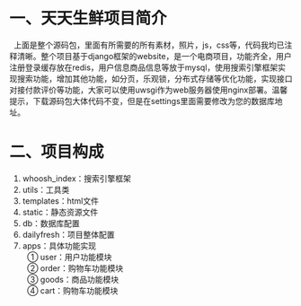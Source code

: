 # 一、天天生鲜项目简介  
&nbsp;&nbsp;上面是整个源码包，里面有所需要的所有素材，照片，js，css等，代码我均已注释清晰。整个项目基于django框架的website，是一个电商项目，功能齐全，用户注册登录缓存放在redis，用户信息商品信息等放于mysql，使用搜索引擎框架实现搜索功能，增加其他功能，如分页，乐观锁，分布式存储等优化功能，实现接口对接付款评价等功能，大家可以使用uwsgi作为web服务器使用nginx部署。温馨提示，下载源码包大体代码不变，但是在settings里面需要修改为您的数据库地址。  
# 二、项目构成  
1. whoosh_index：搜索引擎框架 
2. utils：工具类  
3. templates：html文件  
4. static：静态资源文件 
5. db：数据库配置  
6. dailyfresh：项目整体配置  
7. apps：具体功能实现  
&nbsp;&nbsp;① user：用户功能模块  
&nbsp;&nbsp;② order：购物车功能模块  
&nbsp;&nbsp;③ goods：商品功能模块  
&nbsp;&nbsp;④ cart：购物车功能模块  
